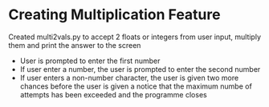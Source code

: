 # Creating Multiplication Feature

Created multi2vals.py to accept 2 floats or integers from user input, multiply them and print the answer to the screen

- User is prompted to enter the first number
- If user enter a number, the user is prompted to enter the second number
- If user enters a non-number character, the user is given two more chances before the user is given a notice that the maximum numbe of attempts has been exceeded and the programme closes

